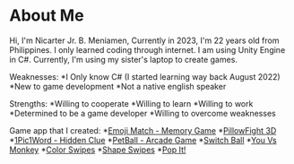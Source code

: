 # About Me

Hi, I'm Nicarter Jr. B. Meniamen, Currently in 2023, I'm 22 years old from Philippines. I only learned coding through internet. I am using Unity Engine in C#. Currently, I'm using my sister's laptop to create games. 

Weaknesses:
*I Only know C#
(I started learning way back August 2022)
*New to game development
*Not a native english speaker

Strengths:
*Willing to cooperate
*Willing to learn
*Willing to work
*Determined to be a game developer
*Willing to overcome weaknesses

Game app that I created:
*[Emoji Match - Memory Game](https://play.google.com/store/apps/details?id=com.BaMe.EmojiMatchMemoryGame)
*[PillowFight 3D](https://play.google.com/store/apps/details?id=com.BaMe.PillowFight3D)
*[1Pic1Word - Hidden Clue](https://play.google.com/store/apps/details?id=com.BaMe.OnePicOneWordHiddenClue)
*[PetBall - Arcade Game](https://play.google.com/store/apps/details?id=com.BaMe.PetBall)
*[Switch Ball](https://play.google.com/store/apps/details?id=com.BaMe.SwitchBall)
*[You Vs Monkey](https://play.google.com/store/apps/details?id=com.BaMe.YouVsMonkey)
*[Color Swipes](https://play.google.com/store/apps/details?id=com.BaMe.ColorSwipes)
*[Shape Swipes](https://play.google.com/store/apps/details?id=com.BaMe.ShapeSwipes)
*[Pop It!](https://play.google.com/store/apps/details?id=com.BaMe.popit)
